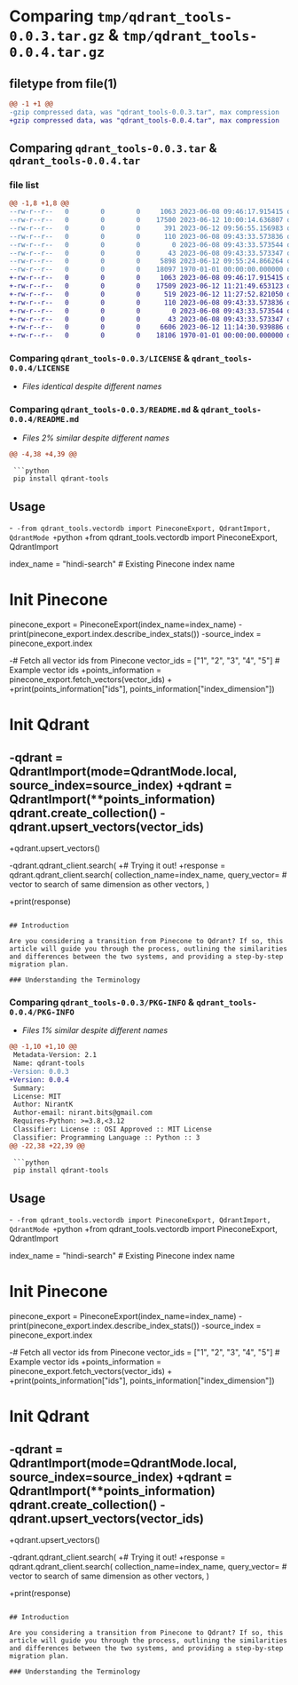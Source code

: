 # Comparing `tmp/qdrant_tools-0.0.3.tar.gz` & `tmp/qdrant_tools-0.0.4.tar.gz`

## filetype from file(1)

```diff
@@ -1 +1 @@
-gzip compressed data, was "qdrant_tools-0.0.3.tar", max compression
+gzip compressed data, was "qdrant_tools-0.0.4.tar", max compression
```

## Comparing `qdrant_tools-0.0.3.tar` & `qdrant_tools-0.0.4.tar`

### file list

```diff
@@ -1,8 +1,8 @@
--rw-r--r--   0        0        0     1063 2023-06-08 09:46:17.915415 qdrant_tools-0.0.3/LICENSE
--rw-r--r--   0        0        0    17500 2023-06-12 10:00:14.636807 qdrant_tools-0.0.3/README.md
--rw-r--r--   0        0        0      391 2023-06-12 09:56:55.156983 qdrant_tools-0.0.3/pyproject.toml
--rw-r--r--   0        0        0      110 2023-06-08 09:43:33.573836 qdrant_tools-0.0.3/qdrant_tools/README.md
--rw-r--r--   0        0        0        0 2023-06-08 09:43:33.573544 qdrant_tools-0.0.3/qdrant_tools/__init__.py
--rw-r--r--   0        0        0       43 2023-06-08 09:43:33.573347 qdrant_tools-0.0.3/qdrant_tools/requirements.txt
--rw-r--r--   0        0        0     5898 2023-06-12 09:55:24.866264 qdrant_tools-0.0.3/qdrant_tools/vectordb.py
--rw-r--r--   0        0        0    18097 1970-01-01 00:00:00.000000 qdrant_tools-0.0.3/PKG-INFO
+-rw-r--r--   0        0        0     1063 2023-06-08 09:46:17.915415 qdrant_tools-0.0.4/LICENSE
+-rw-r--r--   0        0        0    17509 2023-06-12 11:21:49.653123 qdrant_tools-0.0.4/README.md
+-rw-r--r--   0        0        0      519 2023-06-12 11:27:52.821050 qdrant_tools-0.0.4/pyproject.toml
+-rw-r--r--   0        0        0      110 2023-06-08 09:43:33.573836 qdrant_tools-0.0.4/qdrant_tools/README.md
+-rw-r--r--   0        0        0        0 2023-06-08 09:43:33.573544 qdrant_tools-0.0.4/qdrant_tools/__init__.py
+-rw-r--r--   0        0        0       43 2023-06-08 09:43:33.573347 qdrant_tools-0.0.4/qdrant_tools/requirements.txt
+-rw-r--r--   0        0        0     6606 2023-06-12 11:14:30.939886 qdrant_tools-0.0.4/qdrant_tools/vectordb.py
+-rw-r--r--   0        0        0    18106 1970-01-01 00:00:00.000000 qdrant_tools-0.0.4/PKG-INFO
```

### Comparing `qdrant_tools-0.0.3/LICENSE` & `qdrant_tools-0.0.4/LICENSE`

 * *Files identical despite different names*

### Comparing `qdrant_tools-0.0.3/README.md` & `qdrant_tools-0.0.4/README.md`

 * *Files 2% similar despite different names*

```diff
@@ -4,38 +4,39 @@
 
 ```python
 pip install qdrant-tools
 ```
 
 ## Usage
 
-```
-from qdrant_tools.vectordb import PineconeExport, QdrantImport, QdrantMode
+```python
+from qdrant_tools.vectordb import PineconeExport, QdrantImport
 
 index_name = "hindi-search"  # Existing Pinecone index name
 
 # Init Pinecone
 pinecone_export = PineconeExport(index_name=index_name)
-print(pinecone_export.index.describe_index_stats())
-source_index = pinecone_export.index
 
-# Fetch all vector ids from Pinecone
 vector_ids = ["1", "2", "3", "4", "5"]  # Example vector ids
+points_information = pinecone_export.fetch_vectors(vector_ids)
+
+print(points_information["ids"], points_information["index_dimension"])
 
 # Init Qdrant
-qdrant = QdrantImport(mode=QdrantMode.local, source_index=source_index)
+qdrant = QdrantImport(**points_information)
 qdrant.create_collection()
-qdrant.upsert_vectors(vector_ids)
-
+qdrant.upsert_vectors()
 
-qdrant.qdrant_client.search(
+# Trying it out!
+response = qdrant.qdrant_client.search(
     collection_name=index_name,
     query_vector= # vector to search of same dimension as other vectors,
 )
 
+print(response)
 ```
 
 ## Introduction
 
 Are you considering a transition from Pinecone to Qdrant? If so, this article will guide you through the process, outlining the similarities and differences between the two systems, and providing a step-by-step migration plan.
 
 ### Understanding the Terminology
```

### Comparing `qdrant_tools-0.0.3/PKG-INFO` & `qdrant_tools-0.0.4/PKG-INFO`

 * *Files 1% similar despite different names*

```diff
@@ -1,10 +1,10 @@
 Metadata-Version: 2.1
 Name: qdrant-tools
-Version: 0.0.3
+Version: 0.0.4
 Summary: 
 License: MIT
 Author: NirantK
 Author-email: nirant.bits@gmail.com
 Requires-Python: >=3.8,<3.12
 Classifier: License :: OSI Approved :: MIT License
 Classifier: Programming Language :: Python :: 3
@@ -22,38 +22,39 @@
 
 ```python
 pip install qdrant-tools
 ```
 
 ## Usage
 
-```
-from qdrant_tools.vectordb import PineconeExport, QdrantImport, QdrantMode
+```python
+from qdrant_tools.vectordb import PineconeExport, QdrantImport
 
 index_name = "hindi-search"  # Existing Pinecone index name
 
 # Init Pinecone
 pinecone_export = PineconeExport(index_name=index_name)
-print(pinecone_export.index.describe_index_stats())
-source_index = pinecone_export.index
 
-# Fetch all vector ids from Pinecone
 vector_ids = ["1", "2", "3", "4", "5"]  # Example vector ids
+points_information = pinecone_export.fetch_vectors(vector_ids)
+
+print(points_information["ids"], points_information["index_dimension"])
 
 # Init Qdrant
-qdrant = QdrantImport(mode=QdrantMode.local, source_index=source_index)
+qdrant = QdrantImport(**points_information)
 qdrant.create_collection()
-qdrant.upsert_vectors(vector_ids)
-
+qdrant.upsert_vectors()
 
-qdrant.qdrant_client.search(
+# Trying it out!
+response = qdrant.qdrant_client.search(
     collection_name=index_name,
     query_vector= # vector to search of same dimension as other vectors,
 )
 
+print(response)
 ```
 
 ## Introduction
 
 Are you considering a transition from Pinecone to Qdrant? If so, this article will guide you through the process, outlining the similarities and differences between the two systems, and providing a step-by-step migration plan.
 
 ### Understanding the Terminology
```


